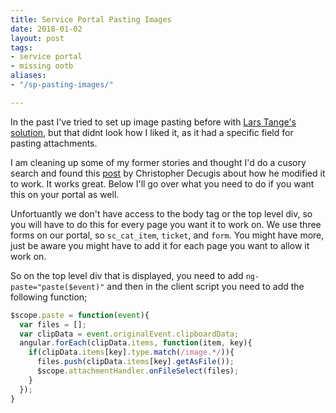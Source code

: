 ```yaml
---
title: Service Portal Pasting Images
date: 2018-01-02
layout: post
tags:
- service portal
- missing ootb
aliases:
- "/sp-pasting-images/"

---
```

In the past I've tried to set up image pasting before with [Lars Tange's solution](https://share.servicenow.com/app.do#/detailV2/4fa0b76f137826001d2abbf18144b065/overview), but that didnt look how I liked it, as it had a specific field for pasting attachments.

<!--more-->

I am cleaning up some of my former stories and thought I'd do a cusory search and found this [post](https://community.servicenow.com/message/1227642#1227642) by Christopher Decugis about how he modified it to work.  It works great.  Below I'll go over what you need to do if you want this on your portal as well.

Unfortuantly we don't have access to the body tag or the top level div, so you will have to do this for every page you want it to work on.  We use three forms on our portal, so `sc_cat_item`, `ticket`, and `form`.  You might have more, just be aware you might have to add it for each page you want to allow it work on.

So on the top level div that is displayed, you need to add `ng-paste="paste($event)"` and then in the client script you need to add the following function;

```js
$scope.paste = function(event){
  var files = [];
  var clipData = event.originalEvent.clipboardData;
  angular.forEach(clipData.items, function(item, key){
    if(clipData.items[key].type.match(/image.*/)){
      files.push(clipData.items[key].getAsFile());
      $scope.attachmentHandler.onFileSelect(files);
    }
  });
}
```